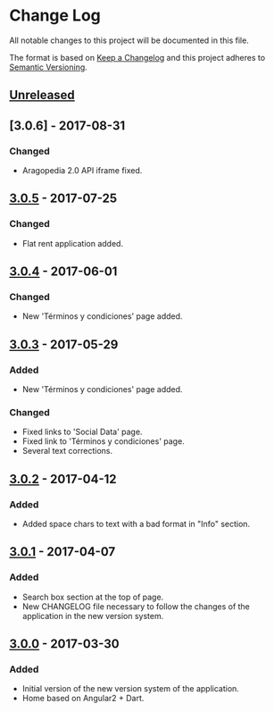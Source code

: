 # Change Log
All notable changes to this project will be documented in this file.

The format is based on [Keep a Changelog](http://keepachangelog.com/)
and this project adheres to [Semantic Versioning](http://semver.org/).

## [Unreleased]

## [3.0.6] - 2017-08-31
### Changed
- Aragopedia 2.0 API iframe fixed.

## [3.0.5] - 2017-07-25
### Changed
- Flat rent application added.

## [3.0.4] - 2017-06-01
### Changed
- New 'Términos y condiciones' page added.

## [3.0.3] - 2017-05-29
### Added
- New 'Términos y condiciones' page added.

### Changed
- Fixed links to 'Social Data' page.
- Fixed link to 'Términos y condiciones' page.
- Several text corrections.

## [3.0.2] - 2017-04-12
### Added
- Added space chars to text with a bad format in "Info" section.

## [3.0.1] - 2017-04-07
### Added
- Search box section at the top of page.
- New CHANGELOG file necessary to follow the changes of the application in the new version system.

## [3.0.0] - 2017-03-30
### Added
- Initial version of the new version system of the application.
- Home based on Angular2 + Dart.

[Unreleased]: https://github.com/aragonopendata/Aragon-Open-Data-3/compare/master...develop
[3.0.5]: https://github.com/aragonopendata/Aragon-Open-Data-3/compare/v3.0.4...v3.0.5
[3.0.4]: https://github.com/aragonopendata/Aragon-Open-Data-3/compare/v3.0.3...v3.0.4
[3.0.3]: https://github.com/aragonopendata/Aragon-Open-Data-3/compare/v3.0.2...v3.0.3
[3.0.2]: https://github.com/aragonopendata/Aragon-Open-Data-3/compare/v3.0.1...v3.0.2
[3.0.1]: https://github.com/aragonopendata/Aragon-Open-Data-3/compare/v3.0.0...v3.0.1
[3.0.0]: https://github.com/aragonopendata/Aragon-Open-Data-3/releases/tag/v3.0.0
